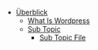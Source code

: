 
  - [Überblick](./01_overview) 
     - [What Is Wordpress](./01_overview/01_what_is_wordpress.md) 
     - [Sub Topic](./01_overview/02_sub_topic) 
         - [Sub Topic File](./01_overview/02_sub_topic/01_sub_topic_file.md) 


